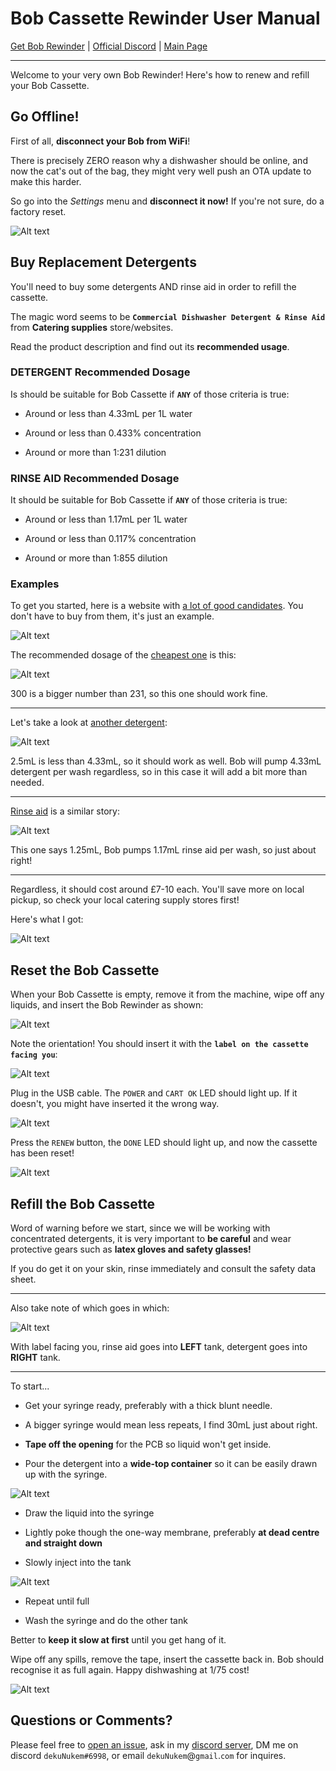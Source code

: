# Bob Cassette Rewinder User Manual

[Get Bob Rewinder](https://www.tindie.com/products/23316/) | [Official Discord](https://discord.gg/gyGFqD2vfP) | [Main Page](README.md)

---

Welcome to your very own Bob Rewinder! Here's how to renew and refill your Bob Cassette.

## Go Offline!

First of all, **disconnect your Bob from WiFi**!

There is precisely ZERO reason why a dishwasher should be online, and now the cat's out of the bag, they might very well push an OTA update to make this harder.

So go into the *Settings* menu and **disconnect it now!** If you're not sure, do a factory reset.

![Alt text](resources/pics/reset.png)

## Buy Replacement Detergents

You'll need to buy some detergents AND rinse aid in order to refill the cassette.

The magic word seems to be **`Commercial Dishwasher Detergent & Rinse Aid`** from **Catering supplies** store/websites.

Read the product description and find out its **recommended usage**.

### DETERGENT Recommended Dosage

Is should be suitable for Bob Cassette if **`ANY`** of those criteria is true:

* Around or less than 4.33mL per 1L water

* Around or less than 0.433% concentration

* Around or more than 1:231 dilution

### RINSE AID Recommended Dosage

It should be suitable for Bob Cassette if **`ANY`** of those criteria is true:

* Around or less than 1.17mL per 1L water

* Around or less than 0.117% concentration

* Around or more than 1:855 dilution

### Examples

To get you started, here is a website with [a lot of good candidates](https://www.nisbets.co.uk/cleaning-and-hygiene/cleaning-chemicals/detergent-and-rinse-aid/_/a33-3). You don't have to buy from them, it's just an example.

![Alt text](resources/pics/onerow.png)

The recommended dosage of the [cheapest one](https://www.nisbets.co.uk/jantex-dishwasher-detergent-5-litre/cf976) is this:

![Alt text](resources/pics/cheap.png)

300 is a bigger number than 231, so this one should work fine.

----

Let's take a look at [another detergent](https://www.nisbets.co.uk/jantex-pro-dishwasher-detergent-5-litre/gm981):

![Alt text](resources/pics/more.png)

2.5mL is less than 4.33mL, so it should work as well. Bob will pump 4.33mL detergent per wash regardless, so in this case it will add a bit more than needed.

---

[Rinse aid](https://www.nisbets.co.uk/jantex-dishwasher-rinse-aid-5-litre/cf977) is a similar story:

![Alt text](resources/pics/rinse.png)

This one says 1.25mL, Bob pumps 1.17mL rinse aid per wash, so just about right!

---

Regardless, it should cost around £7-10 each. You'll save more on local pickup, so check your local catering supply stores first!

Here's what I got:

![Alt text](resources/pics/bottles.jpeg)

## Reset the Bob Cassette

When your Bob Cassette is empty, remove it from the machine, wipe off any liquids, and insert the Bob Rewinder as shown:

![Alt text](resources/pics/insert.gif)

Note the orientation! You should insert it with the **`label on the cassette facing you`**:

![Alt text](resources/pics/face.jpeg)

Plug in the USB cable. The `POWER` and `CART OK` LED should light up. If it doesn't, you might have inserted it the wrong way.

![Alt text](resources/pics/usb.gif)

Press the `RENEW` button, the `DONE` LED should light up, and now the cassette has been reset!

![Alt text](resources/pics/done.gif)

## Refill the Bob Cassette

Word of warning before we start, since we will be working with concentrated detergents, it is very important to **be careful** and wear protective gears such as **latex gloves and safety glasses!**

If you do get it on your skin, rinse immediately and consult the safety data sheet.

---

Also take note of which goes in which:

![Alt text](resources/pics/tanks.jpeg)

With label facing you, rinse aid goes into **LEFT** tank, detergent goes into **RIGHT** tank.

---

To start...

* Get your syringe ready, preferably with a thick blunt needle.

* A bigger syringe would mean less repeats, I find 30mL just about right.

* **Tape off the opening** for the PCB so liquid won't get inside.

* Pour the detergent into a **wide-top container** so it can be easily drawn up with the syringe.

![Alt text](resources/pics/prep.jpeg)

* Draw the liquid into the syringe

* Lightly poke though the one-way membrane, preferably **at dead centre and straight down**

* Slowly inject into the tank

![Alt text](resources/pics/inject.jpeg)

* Repeat until full

* Wash the syringe and do the other tank

Better to **keep it slow at first** until you get hang of it.

Wipe off any spills, remove the tape, insert the cassette back in. Bob should recognise it as full again. Happy dishwashing at 1/75 cost!

![Alt text](resources/pics/30.jpeg)


## Questions or Comments?

Please feel free to [open an issue](https://github.com/dekuNukem/bob_cassette_rewinder/issues), ask in my [discord server](https://discord.gg/gyGFqD2vfP), DM me on discord `dekuNukem#6998`, or email `dekuNukem`@`gmail`.`com` for inquires.
